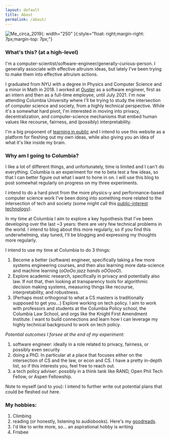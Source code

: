 ```yaml
---
layout: default
title: About
permalink: /about/
---
```

![Me_circa_2019]({{site.url}}/assets/profile_pic.jpg){: width="250" }{:style="float: right;margin-right: 7px;margin-top: 7px;"}
<!-- For figuring out captions may be worth looking into this link
https://stackoverflow.com/questions/19331362/using-an-image-caption-in-markdown-jekyll
-->
### **What's this? (at a high-level)**
I'm a computer-scientist/software-engineer/generally-curious-person. I generally associate with effective altruism ideas, but lately I've been trying to make them into effective altruism actions. 

I graduated from NYU with a degree in Physics and Computer Science and a minor in Math in 2018. I worked at [Ouster] as a software engineer, first as an intern and then as a full-time employee, until July 2021. I'm now attending Columbia University where I'll be trying to study the intersection of computer science and society, from a highly technical perspective. While it's a somewhat hard pivot, I'm interested in moving into privacy, decentralization, and computer-science mechanisms that embed human values like recourse, fairness, and (possibly) interpretability.


I'm a big proponent of [learning in public] and I intend to use this website as a platform for fleshing out my own ideas, while also giving you an idea of what it's like inside my brain. 

### **Why am I going to Columbia?**

I like a lot of different things, and unfortunately, time is limited and I can't do everything. Columbia is an experiment for me to beta test a few ideas, so that I can better figure out what I want to hone in on. I will use this blog to post somewhat regularly on progress on my three experiments.

I intend to do a hard pivot from the more physics-y and performance-based computer science work I've been doing into something more related to the intersection of tech and society (some might call this [public-interest technology](https://blog.usejournal.com/resources-for-working-in-public-interest-technology-78a74e7fd712?gi=ca4d625feb55)).

In my time at Columbia I aim to explore a key hypothesis that I've been developing over the last ~3 years:
there are very few technical problems in the world. I intend to blog about this more regularly, so if you find this underwhelming, stay tuned, I'll be blogging and expressing my thoughts more regularly.

I intend to use my time at Columbia to do 3 things:
1. Become a better (software) engineer, specifically taking a few more systems engineering courses, and then also learning more data-science and machine learning (*oOoOo jazz hands oOOooO*).
2. Explore academic research, specifically in privacy and potentially also law. If not that, then looking at transparency tools for algorithmic decision making systems, measuring things like recourse, interpretability, and robustness.
3. (Perhaps most orthogonal to what a CS masters is traditionally supposed to get you...) Explore working on tech policy. I aim to work with professors and students at the Columbia Policy school, the Columbia Law School, and orgs like the Knight First Amendment Institute. I want to build connections and learn how I can leverage my highly technical background to work on tech policy.

*Potential outcomes I forsee at the end of my experiment:*

1. software engineer: ideally in a role related to privacy, fairness, or possibly even security
2. doing a PhD. In particular at a place that focuses either on the intersection of CS and the law, or econ and CS. I have a pretty in-depth list, so if this interests you, feel free to reach out.
3. a tech policy adviser: possibly in a think tank like RAND, Open Phil Tech Fellow, or Aspen Fellowship.

Note to myself (and to you): I intend to further write out potential plans that could be fleshed out here.

### **My hobbies:**
1. Climbing
2. reading (or honestly, listening to audiobooks). Here's my [goodreads](https://www.goodreads.com/user/show/68424670-roy).
3. I'd like to write more, so... an aspirational hobby is writing
4. Frisbee



[Ouster]: https://www.ouster.com
[learning in public]:  https://www.swyx.io/learn-in-public/ 
